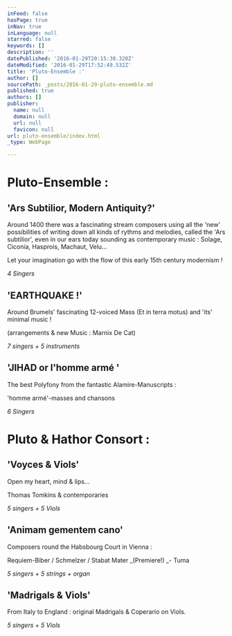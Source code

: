 ```yaml
---
inFeed: false
hasPage: true
inNav: true
inLanguage: null
starred: false
keywords: []
description: ''
datePublished: '2016-01-29T20:15:30.320Z'
dateModified: '2016-01-29T17:52:49.532Z'
title: 'Pluto-Ensemble :'
author: []
sourcePath: _posts/2016-01-29-pluto-ensemble.md
published: true
authors: []
publisher:
  name: null
  domain: null
  url: null
  favicon: null
url: pluto-ensemble/index.html
_type: WebPage

---
```

# Pluto-Ensemble :

## 

## 'Ars Subtilior, Modern Antiquity?'

Around 1400 there was a fascinating stream composers using all the 'new' possibilities of writing down all kinds of rythms and melodies, called the 'Ars subtilior', even in our ears today sounding as contemporary music : Solage, Ciconia, Hasprois, Machaut, Velu...

Let your imagination go with the flow of this early 15th century modernism !

_4 Singers_

## 'EARTHQUAKE !'

Around Brumels' fascinating 12-voiced Mass (Et in terra motus) and 'its' minimal music !

(arrangements & new Music : Marnix De Cat)

_7 singers + 5 instruments_

## 'JIHAD or l'homme armé '

The best Polyfony from the fantastic Alamire-Manuscripts :

'homme armé'-masses and chansons

_6 Singers_

# 

# Pluto  &  Hathor Consort :

## 

## 'Voyces & Viols'

Open my heart, mind & lips...

Thomas Tomkins & contemporaries

_5 singers + 5 Viols_

## 'Animam gementem cano'

Composers round the Habsbourg Court in Vienna :

Requiem-Biber / Schmelzer / Stabat Mater _(Premiere!) _- Tuma

_5 singers + 5 strings + organ_

## 'Madrigals & Viols'

From Italy to England : original Madrigals & Coperario on Viols.

_5 singers + 5 Viols_

#